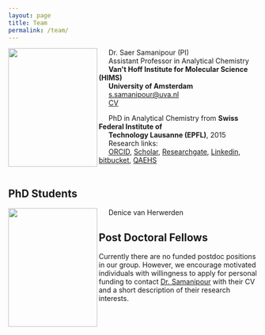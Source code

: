 ```yaml
---
layout: page
title: Team
permalink: /team/
---
```



<img align="left" height="240px" width="180px" src="https://raw.githubusercontent.com/ComputMassSpecLab/website/gh-pages/assets/Web_pic.jpeg">

&nbsp;&nbsp;&nbsp;&nbsp; Dr. Saer Samanipour (PI) <br />
&nbsp;&nbsp;&nbsp;&nbsp; Assistant Professor in Analytical Chemistry <br />
&nbsp;&nbsp;&nbsp;&nbsp; **Van't Hoff Institute for Molecular Science (HIMS)** <br />
&nbsp;&nbsp;&nbsp;&nbsp; **University of Amsterdam** <br />
&nbsp;&nbsp;&nbsp;&nbsp; [s.samanipour@uva.nl](<s.samanipour@uva.nl>)<br />
&nbsp;&nbsp;&nbsp;&nbsp; [CV](https://raw.githubusercontent.com/ComputMassSpecLab/website/gh-pages/assets/CV_Samanipour.pdf) <br />

&nbsp;&nbsp;&nbsp;&nbsp; PhD in Analytical Chemistry from **Swiss Federal Institute of** <br />
&nbsp;&nbsp;&nbsp;&nbsp; **Technology Lausanne (EPFL)**, 2015 <br />
&nbsp;&nbsp;&nbsp;&nbsp; Research links: <br />
&nbsp;&nbsp;&nbsp;&nbsp; [ORCID](https://orcid.org/0000-0001-8270-6979), [Scholar](https://scholar.google.ch/citations?hl=en&user=q91SSooAAAAJ&view_op=list_works&sortby=pubdate), [Researchgate](https://www.researchgate.net/profile/Saer_Samanipour), [Linkedin](https://no.linkedin.com/in/saer-samanipour-49806847), [bitbucket](https://bitbucket.org/SSamanipour/), [QAEHS](https://qaehs.centre.uq.edu.au/profile/1496/saer-samanipour)<br />
<br />

## PhD Students
<img align="left" height="240px" width="180px" src="https://raw.githubusercontent.com/ComputMassSpecLab/website/gh-pages/assets/Web_pic.jpeg">
&nbsp;&nbsp;&nbsp;&nbsp; Denice van Herwerden <br />


## Post Doctoral Fellows
Currently there are no funded postdoc positions in our group. However, we encourage motivated individuals with willingness to apply for personal funding to contact [Dr. Samanipour](s.samanipour@uva.nl) with their CV and a short description of their research interests.  
